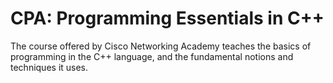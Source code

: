 # CPA: Programming Essentials in C++
The course offered by Cisco Networking Academy teaches the basics of programming in the C++ language, and the fundamental notions and techniques it uses.